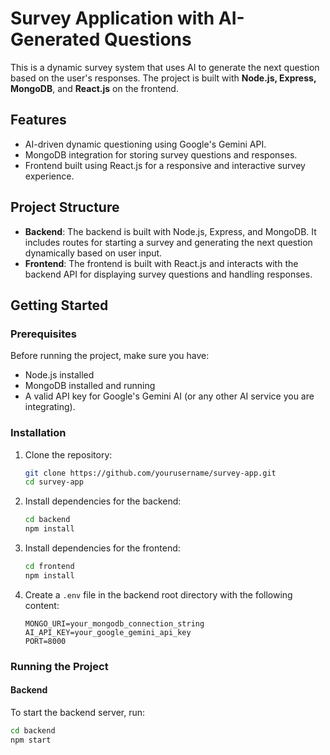 # Survey Application with AI-Generated Questions

This is a dynamic survey system that uses AI to generate the next question based on the user's responses. The project is built with **Node.js, Express, MongoDB**, and **React.js** on the frontend.

## Features

- AI-driven dynamic questioning using Google's Gemini API.
- MongoDB integration for storing survey questions and responses.
- Frontend built using React.js for a responsive and interactive survey experience.

## Project Structure

- **Backend**: The backend is built with Node.js, Express, and MongoDB. It includes routes for starting a survey and generating the next question dynamically based on user input.
- **Frontend**: The frontend is built with React.js and interacts with the backend API for displaying survey questions and handling responses.

## Getting Started

### Prerequisites

Before running the project, make sure you have:

- Node.js installed
- MongoDB installed and running
- A valid API key for Google's Gemini AI (or any other AI service you are integrating).

### Installation

1. Clone the repository:

    ```bash
    git clone https://github.com/yourusername/survey-app.git
    cd survey-app
    ```

2. Install dependencies for the backend:

    ```bash
    cd backend
    npm install
    ```

3. Install dependencies for the frontend:

    ```bash
    cd frontend
    npm install
    ```

4. Create a `.env` file in the backend root directory with the following content:

    ```
    MONGO_URI=your_mongodb_connection_string
    AI_API_KEY=your_google_gemini_api_key
    PORT=8000
    ```

### Running the Project

#### Backend

To start the backend server, run:

```bash
cd backend
npm start
